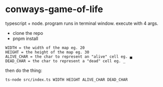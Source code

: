# conways-game-of-life

typescript + node. program runs in terminal window. execute with 4 args.

- clone the repo
- pnpm install

```
WIDTH = the width of the map eg. 20
HEIGHT = the height of the map eg. 30
ALIVE_CHAR = the char to represent an "alive" cell eg. ▄
DEAD_CHAR = the char to represent a "dead" cell eg. _
```

then do the thing:

`ts-node src/index.ts WIDTH HEIGHT ALIVE_CHAR DEAD_CHAR`
